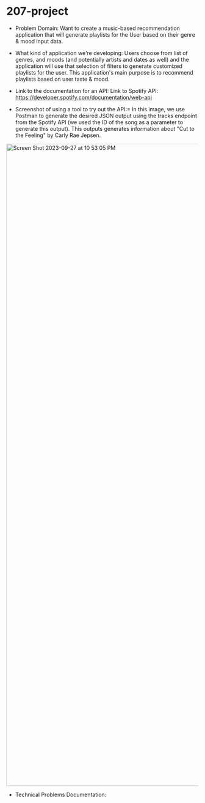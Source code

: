# 207-project

- Problem Domain: 
Want to create a music-based recommendation application that will generate playlists for the User based on their genre & mood input data.

- What kind of application we're developing:
Users choose from list of genres, and moods (and potentially artists and dates as well) and the application will use that selection of filters to generate customized playlists for the user.
This application's main purpose is to recommend playlists based on user taste & mood.

-  Link to the documentation for an API:
Link to Spotify API: https://developer.spotify.com/documentation/web-api

- Screenshot of using a tool to try out the API:=
In this image, we use Postman to generate the desired JSON output using the tracks endpoint from the Spotify API (we used the ID of the song as a parameter to generate this output).
This outputs generates information about "Cut to the Feeling" by Carly Rae Jepsen. 
  
<img width="1680" alt="Screen Shot 2023-09-27 at 10 53 05 PM" src="https://github.com/NimratGrewal/207-project/assets/114554275/22f1903c-6dc3-41c2-aca4-4a192552f0bf">

- Technical Problems Documentation: 

